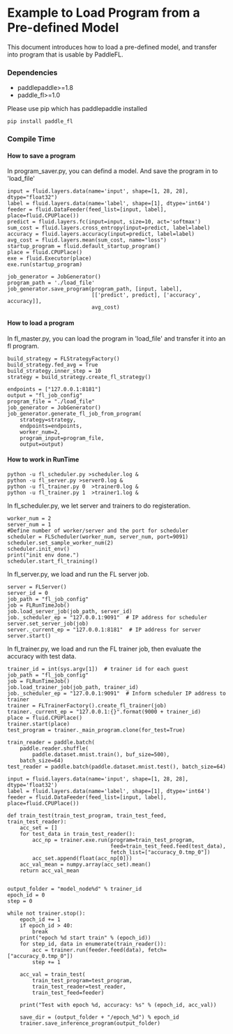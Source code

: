 # Example to Load Program from a Pre-defined Model

This document introduces how to load a pre-defined model, and transfer into program that is usable by PaddleFL.

### Dependencies 

- paddlepaddle>=1.8
- paddle_fl>=1.0

Please use pip which has paddlepaddle installed

```
pip install paddle_fl
``` 

### Compile Time

#### How to save a program

In program_saver.py, you can defind a model. And save the program in to 'load_file'
```
input = fluid.layers.data(name='input', shape=[1, 28, 28], dtype="float32")
label = fluid.layers.data(name='label', shape=[1], dtype='int64')
feeder = fluid.DataFeeder(feed_list=[input, label], place=fluid.CPUPlace())
predict = fluid.layers.fc(input=input, size=10, act='softmax')
sum_cost = fluid.layers.cross_entropy(input=predict, label=label)
accuracy = fluid.layers.accuracy(input=predict, label=label)
avg_cost = fluid.layers.mean(sum_cost, name="loss")
startup_program = fluid.default_startup_program()
place = fluid.CPUPlace()
exe = fluid.Executor(place)
exe.run(startup_program)

job_generator = JobGenerator()
program_path = './load_file'
job_generator.save_program(program_path, [input, label],
                           [['predict', predict], ['accuracy', accuracy]],
                           avg_cost)
```

#### How to load a program

In fl_master.py, you can load the program in 'load_file' and transfer it into an fl program.

```
build_strategy = FLStrategyFactory()
build_strategy.fed_avg = True
build_strategy.inner_step = 10
strategy = build_strategy.create_fl_strategy()

endpoints = ["127.0.0.1:8181"]
output = "fl_job_config"
program_file = "./load_file"
job_generator = JobGenerator()
job_generator.generate_fl_job_from_program(
    strategy=strategy,
    endpoints=endpoints,
    worker_num=2,
    program_input=program_file,
    output=output)
``` 

#### How to work in RunTime

```
python -u fl_scheduler.py >scheduler.log &
python -u fl_server.py >server0.log &
python -u fl_trainer.py 0  >trainer0.log &
python -u fl_trainer.py 1  >trainer1.log &
```
In fl_scheduler.py, we let server and trainers to do registeration.

```
worker_num = 2
server_num = 1
#Define number of worker/server and the port for scheduler
scheduler = FLScheduler(worker_num, server_num, port=9091)
scheduler.set_sample_worker_num(2)
scheduler.init_env()
print("init env done.")
scheduler.start_fl_training()
```
In fl_server.py, we load and run the FL server job.

```
server = FLServer()
server_id = 0
job_path = "fl_job_config"
job = FLRunTimeJob()
job.load_server_job(job_path, server_id)
job._scheduler_ep = "127.0.0.1:9091"  # IP address for scheduler
server.set_server_job(job)
server._current_ep = "127.0.0.1:8181"  # IP address for server
server.start()
```

In fl_trainer.py, we load and run the FL trainer job, then evaluate the accuracy with test data.
```
trainer_id = int(sys.argv[1])  # trainer id for each guest
job_path = "fl_job_config"
job = FLRunTimeJob()
job.load_trainer_job(job_path, trainer_id)
job._scheduler_ep = "127.0.0.1:9091"  # Inform scheduler IP address to trainer
trainer = FLTrainerFactory().create_fl_trainer(job)
trainer._current_ep = "127.0.0.1:{}".format(9000 + trainer_id)
place = fluid.CPUPlace()
trainer.start(place)
test_program = trainer._main_program.clone(for_test=True)

train_reader = paddle.batch(
    paddle.reader.shuffle(
        paddle.dataset.mnist.train(), buf_size=500),
    batch_size=64)
test_reader = paddle.batch(paddle.dataset.mnist.test(), batch_size=64)

input = fluid.layers.data(name='input', shape=[1, 28, 28], dtype='float32')
label = fluid.layers.data(name='label', shape=[1], dtype='int64')
feeder = fluid.DataFeeder(feed_list=[input, label], place=fluid.CPUPlace())

def train_test(train_test_program, train_test_feed, train_test_reader):
    acc_set = []
    for test_data in train_test_reader():
        acc_np = trainer.exe.run(program=train_test_program,
                                 feed=train_test_feed.feed(test_data),
                                 fetch_list=["accuracy_0.tmp_0"])
        acc_set.append(float(acc_np[0]))
    acc_val_mean = numpy.array(acc_set).mean()
    return acc_val_mean


output_folder = "model_node%d" % trainer_id
epoch_id = 0
step = 0

while not trainer.stop():
    epoch_id += 1
    if epoch_id > 40:
        break
    print("epoch %d start train" % (epoch_id))
    for step_id, data in enumerate(train_reader()):
        acc = trainer.run(feeder.feed(data), fetch=["accuracy_0.tmp_0"])
        step += 1

    acc_val = train_test(
        train_test_program=test_program,
        train_test_reader=test_reader,
        train_test_feed=feeder)

    print("Test with epoch %d, accuracy: %s" % (epoch_id, acc_val))

    save_dir = (output_folder + "/epoch_%d") % epoch_id
    trainer.save_inference_program(output_folder)
```

